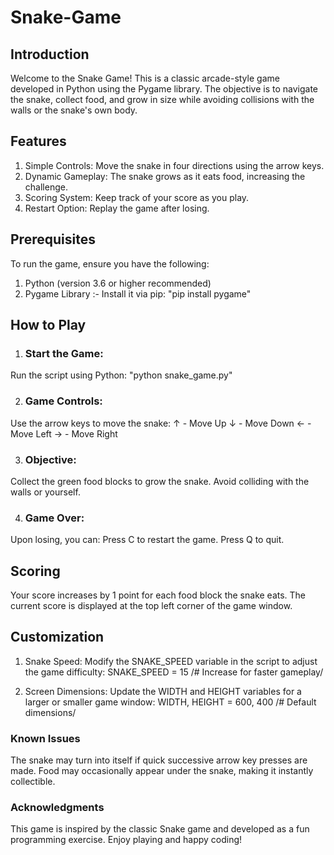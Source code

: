 # Snake-Game
## Introduction
Welcome to the Snake Game! This is a classic arcade-style game developed in Python using the Pygame library. The objective is to navigate the snake, collect food, and grow in size while avoiding collisions with the walls or the snake's own body.

## Features
1. Simple Controls: Move the snake in four directions using the arrow keys.
2. Dynamic Gameplay: The snake grows as it eats food, increasing the challenge.
3. Scoring System: Keep track of your score as you play.
4. Restart Option: Replay the game after losing.

## Prerequisites
To run the game, ensure you have the following:
1. Python (version 3.6 or higher recommended)
2. Pygame Library :- Install it via pip: "pip install pygame"

## How to Play
1. ### Start the Game: 
Run the script using Python: "python snake_game.py"

2. ### Game Controls:
Use the arrow keys to move the snake:
↑ - Move Up
↓ - Move Down
← - Move Left
→ - Move Right

3. ### Objective:
Collect the green food blocks to grow the snake.
Avoid colliding with the walls or yourself.

4. ### Game Over:
Upon losing, you can:
Press C to restart the game.
Press Q to quit.


## Scoring
Your score increases by 1 point for each food block the snake eats. The current score is displayed at the top left corner of the game window.

## Customization
1. Snake Speed: Modify the SNAKE_SPEED variable in the script to adjust the game difficulty:
SNAKE_SPEED = 15  /# Increase for faster gameplay/

2. Screen Dimensions: Update the WIDTH and HEIGHT variables for a larger or smaller game window:
WIDTH, HEIGHT = 600, 400 /# Default dimensions/

### Known Issues
The snake may turn into itself if quick successive arrow key presses are made.
Food may occasionally appear under the snake, making it instantly collectible.

### Acknowledgments
This game is inspired by the classic Snake game and developed as a fun programming exercise. Enjoy playing and happy coding!

